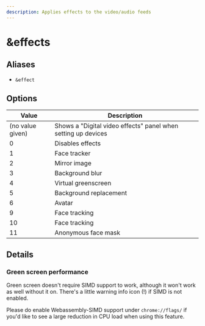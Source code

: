 ```yaml
---
description: Applies effects to the video/audio feeds
---
```


# \&effects

## Aliases

* `&effect`

## Options

| Value            | Description                                                   |
| ---------------- | ------------------------------------------------------------- |
| (no value given) | Shows a "Digital video effects" panel when setting up devices |
| 0                | Disables effects                                              |
| 1                | Face tracker                                                  |
| 2                | Mirror image                                                  |
| 3                | Background blur                                               |
| 4                | Virtual greenscreen                                           |
| 5                | Background replacement                                        |
| 6                | Avatar                                                        |
| 9                | Face tracking                                                 |
| 10               | Face tracking                                                 |
| 11               | Anonymous face mask                                           |

## Details

### Green screen performance

Green screen doesn't require SIMD support to work, although it won't work as well without it on. There's a little warning info icon (!) if SIMD is not enabled.

Please do enable Webassembly-SIMD support under `chrome://flags/` if you'd like to see a large reduction in CPU load when using this feature.
